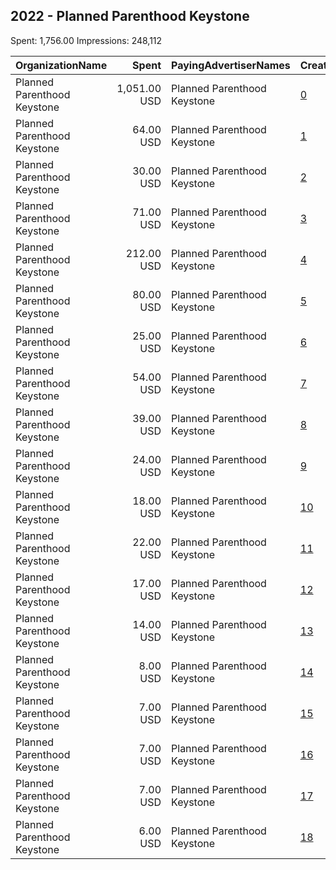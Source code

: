 ## 2022 - Planned Parenthood Keystone 
Spent: 1,756.00
Impressions: 248,112

|OrganizationName|Spent|PayingAdvertiserNames|CreativeUrls|Impressions|Genders|AgeBrackets|CountryCodes|BillingAddresses|CandidateBallotInformation|
|:---|---:|:---|:---|---:|:---|:---|:---|:---|:---|
|Planned Parenthood Keystone|1,051.00 USD|Planned Parenthood Keystone|[0](https://www.snap.com/political-ads/asset/563f20de08e13fd864ed885466957d184038e90753b299e044ff7d4a9e88e1c5?mediaType=mp4)|160,968||18-45|united states|"610 Louis Drive, STE 300,Warminster,18974,US"||
|Planned Parenthood Keystone|64.00 USD|Planned Parenthood Keystone|[1](https://www.snap.com/political-ads/asset/10efc9674ba98f750b119fc283da9b6d0fedc0a36ab37a3ee81c35caf328f4a3?mediaType=mp4)|28,219||18+|united states|"610 Louis Drive, STE 300,Warminster,18974,US"||
|Planned Parenthood Keystone|30.00 USD|Planned Parenthood Keystone|[2](https://www.snap.com/political-ads/asset/7b0ee86fd46f0315cc4c3f1660f33f73f65c062185dcfb1a10e7789e8716aaa6?mediaType=mp4)|13,546||18+|united states|"610 Louis Drive, STE 300,Warminster,18974,US"||
|Planned Parenthood Keystone|71.00 USD|Planned Parenthood Keystone|[3](https://www.snap.com/political-ads/asset/6c16cce8d8fefd08f629c6400dc1eda91a5b2a306ac24a58b105d631696a7ad7?mediaType=mp4)|12,642||18+|united states|"610 Louis Drive, STE 300,Warminster,18974,US"||
|Planned Parenthood Keystone|212.00 USD|Planned Parenthood Keystone|[4](https://www.snap.com/political-ads/asset/aaa4674631a38025b23139ebb15e3e2f6f7dc6261cadbd17296914b51a960123?mediaType=mp4)|8,120||18+|united states|"610 Louis Drive, STE 300,Warminster,18974,US"||
|Planned Parenthood Keystone|80.00 USD|Planned Parenthood Keystone|[5](https://www.snap.com/political-ads/asset/2fd28b7c22ea827d08bce9df6f91a38e9437fb72756621e776225b0199b956f7?mediaType=mp4)|6,067||18+|united states|"610 Louis Drive, STE 300,Warminster,18974,US"||
|Planned Parenthood Keystone|25.00 USD|Planned Parenthood Keystone|[6](https://www.snap.com/political-ads/asset/3fa05914b8d40f09dc8206dd7c58791071e9602ee7018d2bf605143a31428dc2?mediaType=mp4)|4,562||18+|united states|"610 Louis Drive, STE 300,Warminster,18974,US"||
|Planned Parenthood Keystone|54.00 USD|Planned Parenthood Keystone|[7](https://www.snap.com/political-ads/asset/14dedbe74277f51dda64f271ed0e122423193da9d2f852ba335728e1a8106c58?mediaType=mp4)|2,857||18+|united states|"610 Louis Drive, STE 300,Warminster,18974,US"||
|Planned Parenthood Keystone|39.00 USD|Planned Parenthood Keystone|[8](https://www.snap.com/political-ads/asset/b500abd90fdd7c60c6d99d23260a71229c755786fc96ef76737ab92bf75639ba?mediaType=mp4)|2,594||18+|united states|"610 Louis Drive, STE 300,Warminster,18974,US"||
|Planned Parenthood Keystone|24.00 USD|Planned Parenthood Keystone|[9](https://www.snap.com/political-ads/asset/de760e8b92fb2de49701dd5f2c9e6287e7c67fc0c173a6dd6b0c69daf8a4986e?mediaType=mp4)|1,593||18+|united states|"610 Louis Drive, STE 300,Warminster,18974,US"||
|Planned Parenthood Keystone|18.00 USD|Planned Parenthood Keystone|[10](https://www.snap.com/political-ads/asset/528848d1c7d4b6c1db4343452a2fb00adfdae48c36a1c56a4b238d2e2aa24947?mediaType=mp4)|1,136||18+|united states|"610 Louis Drive, STE 300,Warminster,18974,US"||
|Planned Parenthood Keystone|22.00 USD|Planned Parenthood Keystone|[11](https://www.snap.com/political-ads/asset/2380d6fe597b34978b68ca70dade14c8d0159b09f148cb2832561fb962259668?mediaType=mp4)|1,111||18+|united states|"610 Louis Drive, STE 300,Warminster,18974,US"||
|Planned Parenthood Keystone|17.00 USD|Planned Parenthood Keystone|[12](https://www.snap.com/political-ads/asset/593bd4ded0a0c367a00d592fa348c6fc767ffb4c6971949e774a0a1cd29e8e4a?mediaType=mp4)|982||18+|united states|"610 Louis Drive, STE 300,Warminster,18974,US"||
|Planned Parenthood Keystone|14.00 USD|Planned Parenthood Keystone|[13](https://www.snap.com/political-ads/asset/24d709d67401d187285c24b34a690b7d7f7cec40426a64fef5a7b80c29927cb9?mediaType=mp4)|976||18+|united states|"610 Louis Drive, STE 300,Warminster,18974,US"||
|Planned Parenthood Keystone|8.00 USD|Planned Parenthood Keystone|[14](https://www.snap.com/political-ads/asset/65960a0f826b43db0e508b18b26362d74f3c51e775c5e8bbda11c50bc4267c9d?mediaType=mp4)|664||18+|united states|"610 Louis Drive, STE 300,Warminster,18974,US"||
|Planned Parenthood Keystone|7.00 USD|Planned Parenthood Keystone|[15](https://www.snap.com/political-ads/asset/d740c1d03e422873b61313ab6671d7cb79a2cbc97b439c275c138c68d6e7d3ac?mediaType=mp4)|649||18+|united states|"610 Louis Drive, STE 300,Warminster,18974,US"||
|Planned Parenthood Keystone|7.00 USD|Planned Parenthood Keystone|[16](https://www.snap.com/political-ads/asset/d047f074ca3fe6e424c01234feff676f689fb28da7602be032b91e6f1ae82bda?mediaType=mp4)|622||18+|united states|"610 Louis Drive, STE 300,Warminster,18974,US"||
|Planned Parenthood Keystone|7.00 USD|Planned Parenthood Keystone|[17](https://www.snap.com/political-ads/asset/bc69f71a6da1d225aefcf8fd16d632530c6c4ec718ff5220a2f822363224086e?mediaType=mp4)|482||18+|united states|"610 Louis Drive, STE 300,Warminster,18974,US"||
|Planned Parenthood Keystone|6.00 USD|Planned Parenthood Keystone|[18](https://www.snap.com/political-ads/asset/b6ee3b093b5fe268f5e5bf7776eb5700827da5840b6971a7fcf1e713d5aac623?mediaType=mp4)|322||18+|united states|"610 Louis Drive, STE 300,Warminster,18974,US"||
